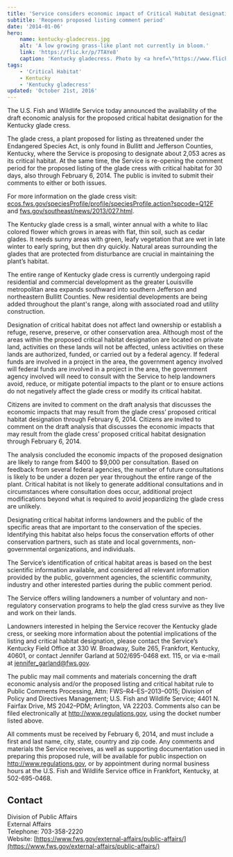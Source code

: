 ```yaml
---
title: 'Service considers economic impact of Critical Habitat designation for Kentucky gladecress'
subtitle: 'Reopens proposed listing comment period'
date: '2014-01-06'
hero:
    name: kentucky-gladecress.jpg
    alt: 'A low growing grass-like plant not currently in bloom.'
    link: 'https://flic.kr/p/7TAYe8'
    caption: 'Kentucky gladecress. Photo by <a href=\"https://www.flickr.com/photos/btsiders/\" target=\"_blank\">Bryan Siders</a> <a href=\"https://creativecommons.org/licenses/by/2.0/\" target=\"_blank\">CC BY 2.0</a>.'
tags:
    - 'Critical Habitat'
    - Kentucky
    - 'Kentucky gladecress'
updated: 'October 21st, 2016'
---
```


The U.S. Fish and Wildlife Service today announced the availability of the draft economic analysis for the proposed critical habitat designation for the Kentucky glade cress.

The glade cress, a plant proposed for listing as threatened under the Endangered Species Act, is only found in Bullitt and Jefferson Counties, Kentucky, where the Service is proposing to designate about 2,053 acres as its critical habitat. At the same time, the Service is re-opening the comment period for the proposed listing of the glade cress with critical habitat for 30 days, also through February 6, 2014\. The public is invited to submit their comments to either or both issues.

For more information on the glade cress visit: [ecos.fws.gov/speciesProfile/profile/speciesProfile.action?spcode=Q12F](http://ecos.fws.gov/speciesProfile/profile/speciesProfile.action?spcode=Q12F) and [fws.gov/southeast/news/2013/027.html](http://www.fws.gov/southeast/news/2013/027.html).

The Kentucky glade cress is a small, winter annual with a white to lilac colored flower which grows in areas with flat, thin soil, such as cedar glades. It needs sunny areas with green, leafy vegetation that are wet in late winter to early spring, but then dry quickly. Natural areas surrounding the glades that are protected from disturbance are crucial in maintaining the plant’s habitat.

The entire range of Kentucky glade cress is currently undergoing rapid residential and commercial development as the greater Louisville metropolitan area expands southward into southern Jefferson and northeastern Bullitt Counties. New residential developments are being added throughout the plant's range, along with associated road and utility construction.

Designation of critical habitat does not affect land ownership or establish a refuge, reserve, preserve, or other conservation area. Although most of the areas within the proposed critical habitat designation are located on private land, activities on these lands will not be affected, unless activities on these lands are authorized, funded, or carried out by a federal agency. If federal funds are involved in a project in the area, the government agency involved will federal funds are involved in a project in the area, the government agency involved will need to consult with the Service to help landowners avoid, reduce, or mitigate potential impacts to the plant or to ensure actions do not negatively affect the glade cress or modify its critical habitat.

Citizens are invited to comment on the draft analysis that discusses the economic impacts that may result from the glade cress’ proposed critical habitat designation through February 6, 2014\. Citizens are invited to comment on the draft analysis that discusses the economic impacts that may result from the glade cress’ proposed critical habitat designation through February 6, 2014.

The analysis concluded the economic impacts of the proposed designation are likely to range from $400 to $9,000 per consultation. Based on feedback from several federal agencies, the number of future consultations is likely to be under a dozen per year throughout the entire range of the plant. Critical habitat is not likely to generate additional consultations and in circumstances where consultation does occur, additional project modifications beyond what is required to avoid jeopardizing the glade cress are unlikely.

Designating critical habitat informs landowners and the public of the specific areas that are important to the conservation of the species. Identifying this habitat also helps focus the conservation efforts of other conservation partners, such as state and local governments, non-governmental organizations, and individuals.

The Service’s identification of critical habitat areas is based on the best scientific information available, and considered all relevant information provided by the public, government agencies, the scientific community, industry and other interested parties during the public comment period.

The Service offers willing landowners a number of voluntary and non-regulatory conservation programs to help the glad cress survive as they live and work on their lands.

Landowners interested in helping the Service recover the Kentucky glade cress, or seeking more information about the potential implications of the listing and critical habitat designation, please contact the Service’s Kentucky Field Office at 330 W. Broadway, Suite 265, Frankfort, Kentucky, 40601, or contact Jennifer Garland at 502/695-0468 ext. 115, or via e-mail at [jennifer_garland@fws.gov](mailto:jennifer_garland@fws.gov).

The public may mail comments and materials concerning the draft economic analysis and/or the proposed listing and critical habitat rule to Public Comments Processing, Attn: FWS–R4–ES–2013–0015; Division of Policy and Directives Management; U.S. Fish and Wildlife Service; 4401 N. Fairfax Drive, MS 2042–PDM; Arlington, VA 22203\. Comments also can be filed electronically at http://www.regulations.gov, using the docket number listed above.

All comments must be received by February 6, 2014, and must include a first and last name, city, state, country and zip code. Any comments and materials the Service receives, as well as supporting documentation used in preparing this proposed rule, will be available for public inspection on http://www.regulations.gov, or by appointment during normal business hours at the U.S. Fish and Wildlife Service office in Frankfort, Kentucky, at 502-695-0468.

## Contact

Division of Public Affairs  
External Affairs  
Telephone: 703-358-2220  
Website: [https://www.fws.gov/external-affairs/public-affairs/](https://www.fws.gov/external-affairs/public-affairs/)

